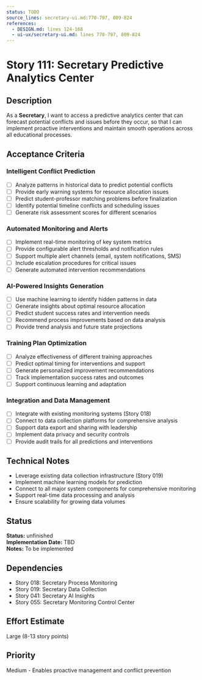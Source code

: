 ```yaml
---
status: TODO
source_lines: secretary-ui.md:770-797, 809-824
references:
  - DESIGN.md: lines 124-168
  - ui-ux/secretary-ui.md: lines 770-797, 809-824
---
```


# Story 111: Secretary Predictive Analytics Center

## Description
As a **Secretary**, I want to access a predictive analytics center that can forecast potential conflicts and issues before they occur, so that I can implement proactive interventions and maintain smooth operations across all educational processes.

## Acceptance Criteria

### Intelligent Conflict Prediction
- [ ] Analyze patterns in historical data to predict potential conflicts
- [ ] Provide early warning systems for resource allocation issues
- [ ] Predict student-professor matching problems before finalization
- [ ] Identify potential timeline conflicts and scheduling issues
- [ ] Generate risk assessment scores for different scenarios

### Automated Monitoring and Alerts
- [ ] Implement real-time monitoring of key system metrics
- [ ] Provide configurable alert thresholds and notification rules
- [ ] Support multiple alert channels (email, system notifications, SMS)
- [ ] Include escalation procedures for critical issues
- [ ] Generate automated intervention recommendations

### AI-Powered Insights Generation
- [ ] Use machine learning to identify hidden patterns in data
- [ ] Generate insights about optimal resource allocation
- [ ] Predict student success rates and intervention needs
- [ ] Recommend process improvements based on data analysis
- [ ] Provide trend analysis and future state projections

### Training Plan Optimization
- [ ] Analyze effectiveness of different training approaches
- [ ] Predict optimal timing for interventions and support
- [ ] Generate personalized improvement recommendations
- [ ] Track implementation success rates and outcomes
- [ ] Support continuous learning and adaptation

### Integration and Data Management
- [ ] Integrate with existing monitoring systems (Story 018)
- [ ] Connect to data collection platforms for comprehensive analysis
- [ ] Support data export and sharing with leadership
- [ ] Implement data privacy and security controls
- [ ] Provide audit trails for all predictions and interventions

## Technical Notes
- Leverage existing data collection infrastructure (Story 019)
- Implement machine learning models for prediction
- Connect to all major system components for comprehensive monitoring
- Support real-time data processing and analysis
- Ensure scalability for growing data volumes


## Status
**Status:** unfinished  
**Implementation Date:** TBD  
**Notes:** To be implemented
## Dependencies
- Story 018: Secretary Process Monitoring
- Story 019: Secretary Data Collection
- Story 041: Secretary AI Insights
- Story 055: Secretary Monitoring Control Center

## Effort Estimate
Large (8-13 story points)

## Priority
Medium - Enables proactive management and conflict prevention